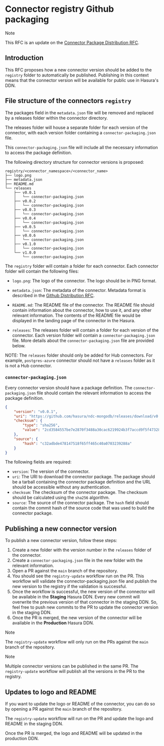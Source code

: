 # Connector registry Github packaging

> [!NOTE]
> This RFC is an update on the [Connector Package Distribution RFC](0002-distribution-gh.md).

## Introduction

This RFC proposes how a new connector version should be added to the `registry` folder to automatically be published. Publishing in this context means that the connector version will be available for public use in Hasura's DDN.

## File structure of the connectors `registry`

The packages field in the `metadata.json` file will be removed and replaced by a releases folder within the connector directory.

The releases folder will house a separate folder for each version of the connector, with each version folder containing a `connector-packaging.json` file.

This `connector-packaging.json` file will include all the necessary information to access the package definition.

The following directory structure for connector versions is proposed:

```
registry/<connector_namespace>/<connector_name>
├── logo.png
├── metadata.json
├── README.md
└── releases
    ├── v0.0.1
    │   └── connector-packaging.json
    ├── v0.0.2
    │   └── connector-packaging.json
    ├── v0.0.3
    │   └── connector-packaging.json
    ├── v0.0.4
    │   └── connector-packaging.json
    ├── v0.0.5
    │   └── connector-packaging.json
    ├── v0.0.6
    │   └── connector-packaging.json
    ├── v0.1.0
    │   └── connector-packaging.json
    └── v1.0.0
        └── connector-packaging.json
```

The `registry` folder will contain a folder for each connector. Each connector folder will contain the following files:

- `logo.png`: The logo of the connector. The logo should be in PNG format.

- `metadata.json`: The metadata of the connector. Metadata format is described in the [Github Distribution RFC](./0002-distribution-gh.md).
- `README.md`: The README file of the connector. The README file should contain information about the connector, how to use it, and any other relevant information. The contents of the README file would be displayed in the landing page of the connector in the Hasura.
- `releases`: The releases folder will contain a folder for each version of the connector. Each version folder will contain a `connector-packaging.json` file. More details about the `connector-packaging.json` file are provided below.

NOTE: The `releases` folder should only be added for Hub connectors.
For example, `postgres-azure` connector should not have a `releases` folder as it is not a Hub connector.

### `connector-packaging.json`

Every connector version should have a package definition. The `connector-packaging.json`
file should contain the relevant information to access the package definition.

```json
{
    "version": "v0.0.1",
    "uri": "https://github.com/hasura/ndc-mongodb/releases/download/v0.0.1/connector-definition.tgz",
    "checksum": {
        "type": "sha256",
        "value": "2cd3584557be7e2870f3488a30cac6219924b3f7accd9f5f473285323843a0f4"
    },
    "source": {
        "hash": "c32adbde478147518f65ff465c40a0703239288a"
    }
}
```

The following fields are required:

- `version`: The version of the connector.
- `uri`: The URI to download the connector package. The package should be a tarball containing the connector package definition and the URL should be accessible without any authentication.
- `checksum`: The checksum of the connector package. The checksum should be calculated using the `sha256` algorithm.
- `source`: The source of the connector package. The `hash` field should contain the commit hash of the source code that was used to build the connector package.


## Publishing a new connector version

To publish a new connector version, follow these steps:

1. Create a new folder with the version number in the `releases` folder of the connector.
2. Create a `connector-packaging.json` file in the new folder with the relevant information.
3. Open a PR against the `main` branch of the repository.
4. You should see the `registry-update` workflow run on the PR. This workflow will validate the connector-packaging.json file and publish the new version to the registry if the validation is successful.
5. Once the workflow is successful, the new version of the connector will be available in the **Staging** Hasura DDN. Every new commit will overwrite the previous version of that connector in the staging DDN. So, feel free to push new commits to the PR to update the connector version in the staging DDN.
6. Once the PR is merged, the new version of the connector will be available in the **Production** Hasura DDN.

> [!NOTE]
> The `registry-update` workflow will only run on the PRs against the `main` branch of the repository.

> [!NOTE]
> Multiple connector versions can be published in the same PR. The `registry-update` workflow will publish all the versions in the PR to the registry.


## Updates to logo and README

If you want to update the logo or README of the connector, you can do so by opening a PR against the `main` branch of the repository.

The `registry-update` workflow will run on the PR and update the logo and README in the staging DDN.

Once the PR is merged, the logo and README will be updated in the production DDN.

